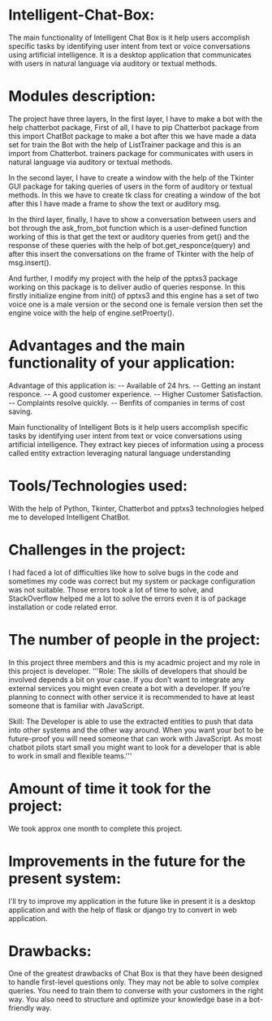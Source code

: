 # Intelligent-Chat-Box:
The main functionality of Intelligent Chat Box is it help users accomplish specific tasks by identifying user intent from text or voice conversations using artificial intelligence. It is a desktop application that communicates with users in natural language via auditory or textual methods.

# Modules description:
The project have three layers, In the first layer, I have to make a bot with the help chatterbot package, First of all, I have to pip 
Chatterbot package from this import ChatBot package to make a bot after this we have made a data set for train the Bot with the help
of ListTrainer package and this is an import from Chatterbot. trainers package for communicates with users in natural language via auditory or textual methods.

In the second layer, I have to create a window with the help of the Tkinter GUI package for taking queries of users in the form of auditory or textual methods. In this we have to create tk class for creating a window of the bot after this I have made a frame to show the text or
auditory msg.

In the third layer, finally, I have to show a conversation between users and bot through the ask_from_bot function which is a user-defined function
working of this is that get the text or auditory queries from get() and the response of these queries with the help of 
bot.get_responce(query) and after this insert the conversations on the frame of Tkinter with the help of msg.insert().

And further, I modify my project with the help of the pptxs3 package working on this package is to deliver audio of queries response.
In this firstly initialize engine from init() of pptxs3 and this engine has a set of two voice one is a male version or the second one is female version then set the engine voice with the help of engine.setProerty().

# Advantages and the main functionality of your application:
Advantage of this application is:
-- Available of 24 hrs.
-- Getting an instant responce.
-- A good customer experience.
-- Higher Customer Satisfaction.
-- Complaints resolve quickly.
-- Benfits of companies in terms of cost saving.

Main functionality of Intelligent Bots is it help users accomplish specific tasks by identifying user intent from text or voice conversations using artificial intelligence. They extract key pieces of information using a process called entity extraction leveraging natural language understanding
	
# Tools/Technologies used:
With the help of Python, Tkinter, Chatterbot and pptxs3 technologies helped me to developed Intelligent ChatBot.

# Challenges in the project:
I had faced a lot of difficulties like how to solve bugs in the code and sometimes my code was correct but my system or package configuration was not suitable.
Those errors took a lot of time to solve, and StackOverflow helped me a lot to solve the errors even it is of package installation or code related error.

# The number of people in the project:
In this project three members and this is my acadmic project and my role in this project is developer.
'''Role: The skills of developers that should be involved depends a bit on your case. If you don’t want to integrate any external services you might even create a bot with a developer. If you’re planning to connect with other service it is recommended to have at least someone that is familiar with JavaScript.

Skill: The Developer is able to use the extracted entities to push that data into other systems and the other way around. When you want your bot to be future-proof you will need someone that can work with JavaScript. As most chatbot pilots start small you might want to look for a developer that is able to work in small and flexible teams.'''

# Amount of time it took for the project:
We took approx one month to complete this project.

# Improvements in the future for the present system:
I'll try to improve my application in the future like in present it is a desktop application and  with the help of flask or django
try to convert in web application.

# Drawbacks:
One of the greatest drawbacks of Chat Box is that they have been designed to handle first-level questions only. They may not be able to solve complex queries. You need to train them to converse with your customers in the right way. You also need to structure and optimize your knowledge base in a bot-friendly way.
